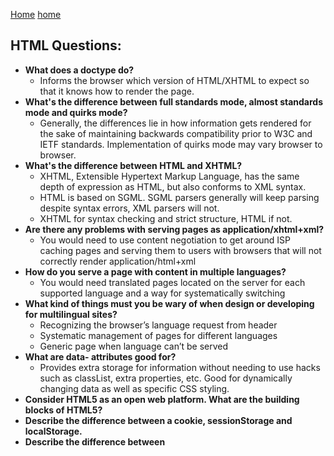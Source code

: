 [Home] [home]
## HTML Questions:
- **What does a doctype do?**
  - Informs the browser which version of HTML/XHTML to expect so that it knows how to render the page.
- **What's the difference between full standards mode, almost standards mode and quirks mode?**
  - Generally, the differences lie in how information gets rendered for the sake of maintaining backwards compatibility prior to W3C and IETF standards.  Implementation of quirks mode may vary browser to browser.
- **What's the difference between HTML and XHTML?**
  - XHTML, Extensible Hypertext Markup Language, has the same depth of expression as HTML, but also conforms to XML syntax.
  - HTML is based on SGML.  SGML parsers generally will keep parsing despite syntax errors, XML parsers will not.
  - XHTML for syntax checking and strict structure, HTML if not.
- **Are there any problems with serving pages as application/xhtml+xml?**
  - You would need to use content negotiation to get around ISP caching pages and serving them to users with browsers that will not correctly render application/html+xml
- **How do you serve a page with content in multiple languages?**
  - You would need translated pages located on the server for each supported language and a way for systematically switching
- **What kind of things must you be wary of when design or developing for multilingual sites?**
  - Recognizing the browser’s language request from header
  - Systematic management of pages for different languages
  - Generic page when language can’t be served
- **What are data- attributes good for?**
  - Provides extra storage for information without needing to use hacks such as classList, extra properties, etc. Good for dynamically changing data as well as specific CSS styling.
- **Consider HTML5 as an open web platform. What are the building blocks of HTML5?**
- **Describe the difference between a cookie, sessionStorage and localStorage.**
- **Describe the difference between <script>, <script async> and <script defer>.**
- **Why is it generally a good idea to position CSS <link>s between <head></head> and JS <script>s just before</body>? Do you know any exceptions?**
- **What is progressive rendering?**
- **Have you used different HTML templating languages before?**

[home]: ./README.md
